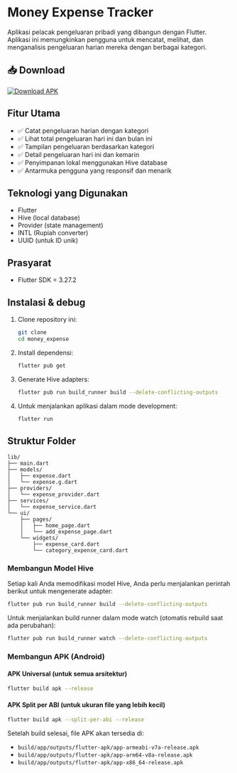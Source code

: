 # Money Expense Tracker

Aplikasi pelacak pengeluaran pribadi yang dibangun dengan Flutter. Aplikasi ini memungkinkan pengguna untuk mencatat, melihat, dan menganalisis pengeluaran harian mereka dengan berbagai kategori.

## 📥 Download

[![Download APK](https://img.shields.io/badge/Download-APK-teal?logo=android&logoColor=white)](money_expense.apk)


## Fitur Utama

- ✅ Catat pengeluaran harian dengan kategori
- ✅ Lihat total pengeluaran hari ini dan bulan ini
- ✅ Tampilan pengeluaran berdasarkan kategori
- ✅ Detail pengeluaran hari ini dan kemarin
- ✅ Penyimpanan lokal menggunakan Hive database
- ✅ Antarmuka pengguna yang responsif dan menarik

## Teknologi yang Digunakan

- Flutter
- Hive (local database)
- Provider (state management)
- INTL (Rupiah converter)
- UUID (untuk ID unik)

## Prasyarat

- Flutter SDK = 3.27.2

## Instalasi & debug

1. Clone repository ini:
   ```bash
   git clone
   cd money_expense
   ```

2. Install dependensi:
   ```bash
   flutter pub get
   ```

3. Generate Hive adapters:
   ```bash
   flutter pub run build_runner build --delete-conflicting-outputs
   ```
   
4. Untuk menjalankan aplikasi dalam mode development:
   ```bash
   flutter run
   ```

## Struktur Folder

```
lib/
├── main.dart
├── models/
│   ├── expense.dart
│   └── expense.g.dart
├── providers/
│   └── expense_provider.dart
├── services/
│   └── expense_service.dart
└── ui/
    ├── pages/
    │   ├── home_page.dart
    │   └── add_expense_page.dart
    └── widgets/
        ├── expense_card.dart
        └── category_expense_card.dart
```
### Membangun Model Hive

Setiap kali Anda memodifikasi model Hive, Anda perlu menjalankan perintah berikut untuk mengenerate adapter:

```bash
flutter pub run build_runner build --delete-conflicting-outputs
```

Untuk menjalankan build runner dalam mode watch (otomatis rebuild saat ada perubahan):
```bash
flutter pub run build_runner watch --delete-conflicting-outputs
```

### Membangun APK (Android)

#### APK Universal (untuk semua arsitektur)
```bash
flutter build apk --release
```

#### APK Split per ABI (untuk ukuran file yang lebih kecil)
```bash
flutter build apk --split-per-abi --release
```

Setelah build selesai, file APK akan tersedia di:
- `build/app/outputs/flutter-apk/app-armeabi-v7a-release.apk`
- `build/app/outputs/flutter-apk/app-arm64-v8a-release.apk`
- `build/app/outputs/flutter-apk/app-x86_64-release.apk`
